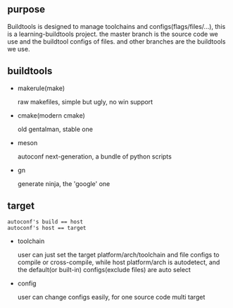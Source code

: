 
## purpose

Buildtools is designed to manage toolchains and configs(flags/files/...), this is a learning-buildtools project. the master branch is the source code we use and the buildtool configs of files. and other branches are the buildtools we use.

## buildtools

- makerule(make)

    raw makefiles, simple but ugly, no win support

- cmake(modern cmake)

    old gentalman, stable one

- meson
    
    autoconf next-generation, a bundle of python scripts

- gn

    generate ninja, the 'google' one

## target

```
autoconf's build == host
autoconf's host == target
```

- toolchain
    
    user can just set the target platform/arch/toolchain and file configs to compile or cross-compile, while host platform/arch is autodetect, and the default(or built-in) configs(exclude files) are auto select

- config
    
    user can change configs easily, for one source code multi target
